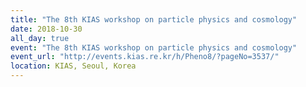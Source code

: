 ```yaml
---
title: "The 8th KIAS workshop on particle physics and cosmology"
date: 2018-10-30
all_day: true
event: "The 8th KIAS workshop on particle physics and cosmology"
event_url: "http://events.kias.re.kr/h/Pheno8/?pageNo=3537/"
location: KIAS, Seoul, Korea
---
```

